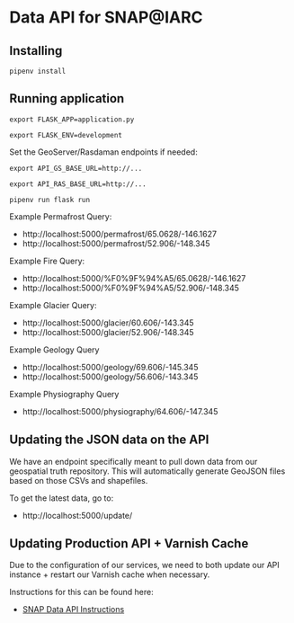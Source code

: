 # Data API for SNAP@IARC

## Installing

`pipenv install`

## Running application

`export FLASK_APP=application.py`

`export FLASK_ENV=development`

Set the GeoServer/Rasdaman endpoints if needed:

`export API_GS_BASE_URL=http://...`

`export API_RAS_BASE_URL=http://...`

`pipenv run flask run`


Example Permafrost Query:
 -  http://localhost:5000/permafrost/65.0628/-146.1627
 -  http://localhost:5000/permafrost/52.906/-148.345

Example Fire Query:
 -  http://localhost:5000/%F0%9F%94%A5/65.0628/-146.1627
 -  http://localhost:5000/%F0%9F%94%A5/52.906/-148.345

Example Glacier Query:
 - http://localhost:5000/glacier/60.606/-143.345
 - http://localhost:5000/glacier/52.906/-148.345

Example Geology Query
 - http://localhost:5000/geology/69.606/-145.345
 - http://localhost:5000/geology/56.606/-143.345

Example Physiography Query
 - http://localhost:5000/physiography/64.606/-147.345

## Updating the JSON data on the API

We have an endpoint specifically meant to pull down data
from our geospatial truth repository. This will automatically
generate GeoJSON files based on those CSVs and shapefiles.

To get the latest data, go to:

 - http://localhost:5000/update/

## Updating Production API + Varnish Cache

Due to the configuration of our services, we need to both update
our API instance + restart our Varnish cache when necessary.

Instructions for this can be found here:

 - [SNAP Data API Instructions](https://docs.google.com/document/d/1Z31-mkDE0skITOuOOMBQwuO2I8jUDuApm7VX-A9v1LA/edit?usp=sharing)